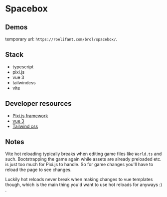 # Spacebox

## Demos

temporary url: `https://roelifant.com/brol/spacebox/`.

## Stack
- typescript
- pixi.js
- vue 3
- tailwindcss
- vite

## Developer resources

- [Pixi.js framework](https://pixijs.download/release/docs/index.html)
- [vue 3](https://vuejs.org/api/)
- [Tailwind css](https://tailwindcss.com/docs/installation)

## Notes

Vite hot reloading typically breaks when editing game files like `World.ts` and such. Bootstrapping the game again while assets are already preloaded etc. is just too much for Pixi.js to handle. So for game changes you'll have to reload the page to see changes.

Luckily hot reloads never break when making changes to vue templates though, which is the main thing you'd want to use hot reloads for anyways :) .